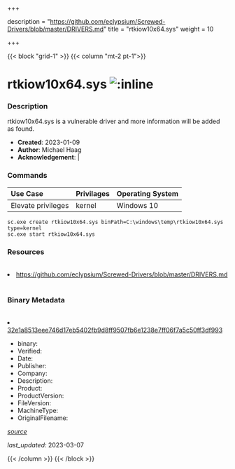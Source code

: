 +++

description = "https://github.com/eclypsium/Screwed-Drivers/blob/master/DRIVERS.md"
title = "rtkiow10x64.sys"
weight = 10

+++


{{< block "grid-1" >}}
{{< column "mt-2 pt-1">}}




# rtkiow10x64.sys ![:inline](/images/twitter_verified.png) 



### Description


rtkiow10x64.sys is a vulnerable driver and more information will be added as found.


- **Created**: 2023-01-09
- **Author**: Michael Haag
- **Acknowledgement**:  | [](https://twitter.com/)

### Commands

| Use Case | Privilages | Operating System | 
|:---- | ---- | ---- |
| Elevate privileges | kernel | Windows 10 |

```
sc.exe create rtkiow10x64.sys binPath=C:\windows\temp\rtkiow10x64.sys type=kernel
sc.exe start rtkiow10x64.sys
```

### Resources
<br>


<li><a href=" https://github.com/eclypsium/Screwed-Drivers/blob/master/DRIVERS.md"> https://github.com/eclypsium/Screwed-Drivers/blob/master/DRIVERS.md</a></li>


<br>


### Binary Metadata
<br>



<li><a href="https://www.virustotal.com/gui/file/32e1a8513eee746d17eb5402fb9d8ff9507fb6e1238e7ff06f7a5c50ff3df993">32e1a8513eee746d17eb5402fb9d8ff9507fb6e1238e7ff06f7a5c50ff3df993</a></li>



- binary: 
- Verified: 
- Date: 
- Publisher: 
- Company: 
- Description: 
- Product: 
- ProductVersion: 
- FileVersion: 
- MachineType: 
- OriginalFilename: 

[*source*](https://github.com/magicsword-io/LOLDrivers/tree/main/yaml/rtkiow10x64.sys.yml)

*last_updated:* 2023-03-07


{{< /column >}}
{{< /block >}}
